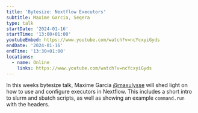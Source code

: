 ```yaml
---
title: 'Bytesize: Nextflow Executors'
subtitle: Maxime Garcia, Seqera
type: talk
startDate: '2024-01-16'
startTime: '13:00+01:00'
youtubeEmbed: https://www.youtube.com/watch?v=ncYcxyiGyds
endDate: '2024-01-16'
endTime: '13:30+01:00'
locations:
  - name: Online
    links: https://www.youtube.com/watch?v=ncYcxyiGyds
---
```


In this weeks bytesize talk, Maxime Garcia [@maxulysse](https://github.com/maxulysse) will shed light on how to use and configure executors in Nextflow. This includes a short intro to slurm and sbatch scripts, as well as showing an example `command.run` with the headers.
